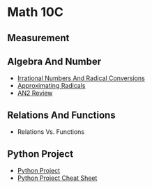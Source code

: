# Math 10C 

## Measurement 
## Algebra And Number 

* <a href="https://mrfanning.github.io/Math10/AN/AN2/AN2I.pdf"> Irrational Numbers And Radical Conversions </a>
* <a href="https://mrfanning.github.io/Math10/AN/AN2/AN2II.pdf"> Approximating Radicals </a>
* <a href="https://mrfanning.github.io/Math10/AN/AN2/AN2Review.pdf"> AN2 Review </a>

## Relations And Functions 
* Relations Vs. Functions  

## Python Project

* <a href="https://mrfanning.github.io/Math10/ProjectPython/ProjectStudents.pdf"> Python Project </a> 
* <a href="https://mrfanning.github.io/Math10/ProjectPython/CheatSheet.pdf"> Python Project Cheat Sheet </a> 
